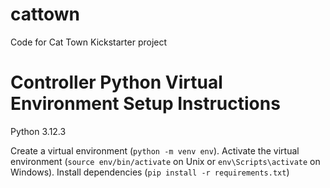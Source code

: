 # cattown
Code for Cat Town Kickstarter project

# Controller Python Virtual Environment Setup Instructions
Python 3.12.3

Create a virtual environment (`python -m venv env`).
Activate the virtual environment (`source env/bin/activate` on Unix or `env\Scripts\activate` on Windows).
Install dependencies (`pip install -r requirements.txt`)
